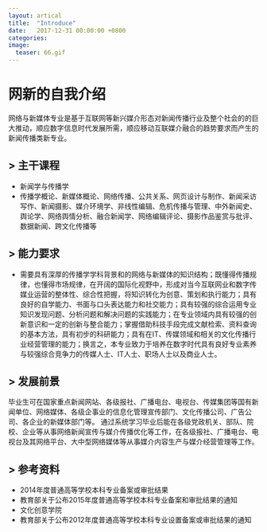 ```yaml
---
layout: artical
title:  "Introduce"
date:   2017-12-31 00:00:00 +0800
categories:
image: 
  teaser: 66.gif
---
```


# 网新的自我介绍

  网络与新媒体专业是基于互联网等新兴媒介形态对新闻传播行业及整个社会的的巨大推动，顺应数字信息时代发展所需，顺应移动互联媒介融合的趋势要求而产生的新闻传播类新专业。
 
## > 主干课程
 + 新闻学与传播学
 + 传播学概论、新媒体概论、网络传播、公共关系、网页设计与制作、新闻采访写作、新闻摄影、媒介环境学、非线性编辑、危机传播与管理、中外新闻史、舆论学、网络舆情分析、融合新闻学、网络编辑评论、摄影作品鉴赏与批评、数据新闻、跨文化传播等
## > 能力要求
 + 需要具有深厚的传播学学科背景和的网络与新媒体的知识结构；既懂得传播规律，也懂得市场规律，在开阔的国际化视野中，形成对当今互联网业和数字传媒业运营的整体性、综合性把握，将知识转化为创意、策划和执行能力；具有良好的自学能力、书面与口头表达能力和社交能力；具有较强的综合运用专业知识发现问题、分析问题和解决问题的实践能力；在专业领域内具有较强的创新意识和一定的创新与整合能力；掌握借助科技手段完成文献检索、资料查询的基本方法，具有初步的科研能力；具有在IT、传媒领域和相关的文化传播行业经营管理的能力；换言之，本专业致力于培养在数字时代具有良好专业素养与较强综合竞争力的传媒人士、IT人士、职场人士以及商业人士。　
## > 发展前景
 毕业生可在国家重点新闻网站、各级报社、广播电台、电视台、传媒集团等国有新闻单位、网络媒体、各级企事业的信息化管理宣传部门、文化传播公司、广告公司、各企业的新媒体部门等。
通过系统学习毕业后能在各级党政机关、部队、院校、企业等从事网络新闻宣传与媒介传播优化等工作，在各级报社、广播电台、电视台及其网络平台、大中型网络媒体等从事媒介内容生产与媒介经营管理等工作。


## >  参考资料
 + 2014年度普通高等学校本科专业备案或审批结果
 + 教育部关于公布2015年度普通高等学校本科专业备案和审批结果的通知  
 + 文化创意学院
 + 教育部关于公布2012年度普通高等学校本科专业设置备案或审批结果的通知